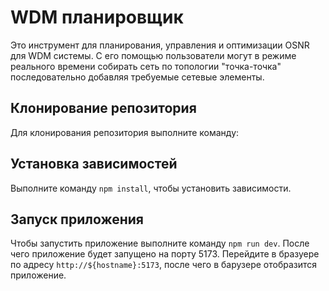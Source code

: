 # WDM планировщик

Это инструмент для планирования, управления и оптимизации OSNR для WDM системы. С его помощью пользователи могут в режиме реального времени собирать сеть по топологии "точка-точка" последовательно добавляя требуемые сетевые элементы.

## Клонирование репозитория

Для клонирования репозитория выполните команду:

## Установка зависимостей

Выполните команду `npm install`, чтобы установить зависимости.

## Запуск приложения

Чтобы запустить приложение выполните команду `npm run dev`. После чего приложение будет запущено на порту 5173. Перейдите в бразуере по адресу `http://${hostname}:5173`, после чего в барузере отобразится приложение.




